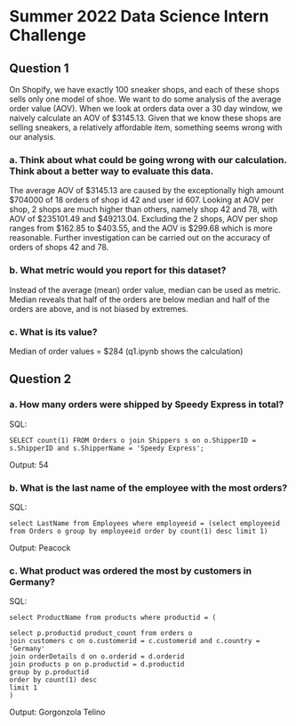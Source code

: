 # Summer 2022 Data Science Intern Challenge

## Question 1
On Shopify, we have exactly 100 sneaker shops, and each of these shops sells only one model of shoe. We want to do some analysis of the average order value (AOV). When we look at orders data over a 30 day window, we naively calculate an AOV of $3145.13. Given that we know these shops are selling sneakers, a relatively affordable item, something seems wrong with our analysis. 

### a. Think about what could be going wrong with our calculation. Think about a better way to evaluate this data. 

The average AOV of $3145.13 are caused by the exceptionally high amount $704000 of 18 orders of shop id 42 and user id 607. Looking at AOV per shop, 2 shops are much higher than others, namely shop 42 and 78, with AOV of $235101.49 and $49213.04. Excluding the 2 shops, AOV per shop ranges from $162.85 to $403.55, and the AOV is $299.68 which is more reasonable. Further investigation can be carried out on the accuracy of orders of shops 42 and 78.

### b. What metric would you report for this dataset?

Instead of the average (mean) order value, median can be used as metric.  Median reveals that half of the orders are below median and half of the orders are above, and is not biased by extremes.

### c. What is its value?

Median of order values = $284 (q1.ipynb shows the calculation)


## Question 2

### a. How many orders were shipped by Speedy Express in total?

SQL:
    
    SELECT count(1) FROM Orders o join Shippers s on o.ShipperID = s.ShipperID and s.ShipperName = 'Speedy Express';

Output: 54


### b. What is the last name of the employee with the most orders?

SQL: 

    select LastName from Employees where employeeid = (select employeeid from Orders o group by employeeid order by count(1) desc limit 1)

Output: Peacock

### c. What product was ordered the most by customers in Germany?

SQL: 

    select ProductName from products where productid = (

    select p.productid product_count from orders o 
    join customers c on o.customerid = c.customerid and c.country = 'Germany' 
    join orderDetails d on o.orderid = d.orderid
    join products p on p.productid = d.productid
    group by p.productid 
    order by count(1) desc
    limit 1
    )

Output: Gorgonzola Telino